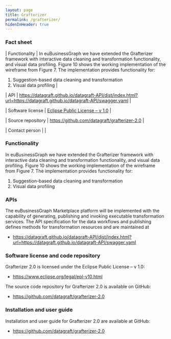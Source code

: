 ```yaml
---
layout: page
title: Grafterizer
permalink: /grafterizer/
hidenInHeader: true
---
```


### Fact sheet

| Functionality 
| In euBusinessGraph we have extended the Grafterizer framework with interactive data cleaning and transformation functionality, and visual data profiling. Figure 10 shows the working implementation of the wireframe from Figure 7. The implementation provides functionality for:
1.	Suggestion-based data cleaning and transformation
2.	Visual data profiling
|

| API
| <a href="https://datagraft.github.io/datagraft-API/dist/index.html?url=https://datagraft.github.io/datagraft-API/swagger.yaml">https://datagraft.github.io/datagraft-API/dist/index.html?url=https://datagraft.github.io/datagraft-API/swagger.yaml</a>
|

| Software license
| <a href="https://www.eclipse.org/legal/epl-v10.html">Eclipse Public License – v 1.0</a>
|

| Source repository
| <a href="https://github.com/datagraft/grafterizer-2.0">https://github.com/datagraft/grafterizer-2.0</a>
|

| Contact person
| 
| 

### Functionality

In euBusinessGraph we have extended the Grafterizer framework with interactive data cleaning and transformation functionality, and visual data profiling. Figure 10 shows the working implementation of the wireframe from Figure 7. The implementation provides functionality for:

1.	Suggestion-based data cleaning and transformation
2.	Visual data profiling

### APIs

The euBusinessGraph Marketplace platform will be implemented with the capability of generating, publishing and invoking executable transformation services. The API specification for the data workflows and publishing defines methods for transformation resources and are maintained at

* https://datagraft.github.io/datagraft-API/dist/index.html?url=https://datagraft.github.io/datagraft-API/swagger.yaml

### Software license and code repository

Grafterizer 2.0 is licensed under the Eclipse Public License – v 1.0:
* https://www.eclipse.org/legal/epl-v10.html

The source code repository for Grafterizer 2.0 is available on GitHub:
* https://github.com/datagraft/grafterizer-2.0

### Installation and user guide

Installation and user guide for Grafterizer 2.0 are available at GitHub:
* https://github.com/datagraft/grafterizer-2.0
